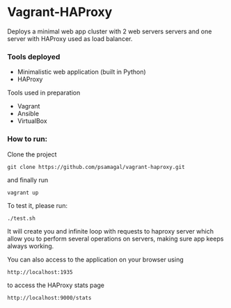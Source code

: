 # Vagrant-HAProxy

Deploys a minimal web app cluster with 2 web servers servers and one server with HAProxy used as load balancer.

### Tools deployed
* Minimalistic web application (built in Python)
* HAProxy

Tools used in preparation
* Vagrant
* Ansible
* VirtualBox

### How to run:

Clone the project
```
git clone https://github.com/psamagal/vagrant-haproxy.git
```

and finally run
```
vagrant up
```

To test it, please run:

```
./test.sh 
```
It will create you and infinite loop with requests to haproxy server which allow you to perform several operations on servers, making sure app keeps always working.

You can also access to the application on your browser using

```
http://localhost:1935 
```

to access the HAProxy stats page

```
http://localhost:9000/stats 
```